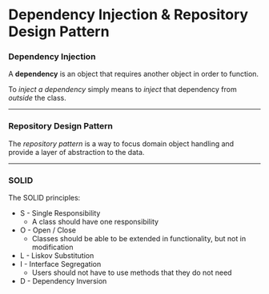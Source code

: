 # Dependency Injection & Repository Design Pattern

### Dependency Injection

A **dependency** is an object that requires another object in order to function.

To *inject a dependency* simply means to *inject* that dependency from *outside* the class.


---

### Repository Design Pattern

The *repository pattern* is a way to focus domain object handling and provide a layer of abstraction to the data.

---

### SOLID

The SOLID principles: 

- S - Single Responsibility
  - A class should have one responsibility
- O - Open / Close
  - Classes should be able to be extended in functionality, but not in modification 
- L - Liskov Substitution
- I - Interface Segregation
  - Users should not have to use methods that they do not need
- D - Dependency Inversion


